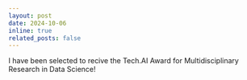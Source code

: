 ```yaml
---
layout: post
date: 2024-10-06
inline: true
related_posts: false
---
```


I have been selected to recive the Tech.AI Award for Multidisciplinary Research in Data Science! 